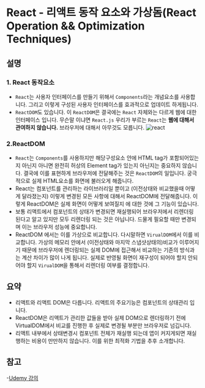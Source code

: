 # React - 리액트 동작 요소와 가상돔(React Operation && Optimization Techniques)

## 설명

### 1. React 동작요소

- `React`는 사용자 인터페이스를 만들기 위해서 `Components`라는 개념요소를 사용합니다. 그리고 이렇게 구성된 사용자 인터페이스를 효과적으로 업데이트 하게됩니다.
- `ReactDOM`도 있습니다. 이 `ReactDOM`은 결국에는 `React` 자체와는 다르게 웹에 대한 인터페이스 입니다. 무슨말 이냐면 `React.js` 우리가 부르는 `React`는 **웹에 대해서 관여하지 않습니다.** 브라우저에 대해서 아무것도 모릅니다.
  ![react](https://images.velog.io/images/doodream/post/c01b5661-0d42-4be7-aed2-107b05626eab/image.png)

### 2.ReactDOM

- `React`는 `Components`를 사용하지만 해당구성요소 안에 HTML tag가 포함되어있는지 아닌지 아니면 완전히 허상의 Element tag가 있는지 아닌지는 중요하지 않습니다. 결국에 이를 표현하게 브라우저에 전달해주는 것은 `ReactDOM`의 일입니다. 궁극적으로 실제 HTML요소를 화면에 불러오게 해줍니다.
- React는 컴포넌트를 관리하는 라이브러리일 뿐이고 (이전상태와 비교했을때 어떻게 달라졌는지) 이렇게 변경된 모든 사항에 대해서 ReactDOM에 전달해줍니다. 이렇게 ReactDOM은 실제 화면이 어떻게 보여질지 에 대한 것에 그 기능이 있습니다.
- 보통 리액트에서 컴포넌트의 상태가 변경되면 재실행되어 브라우저에서 리렌더링 된다고 알고 있지만 모두 리렌더링 되는 것은 아닙니다. 드물게 필요할 때만 변경되며 이는 브라우저 성능에 중요합니다.
- ReactDOM 에서는 이를 가상으로 비교합니다. 다시말하면 `VirualDOM`에서 이를 비교합니다. 가상의 메모리 안에서 (이전상태와 마지막 스냅샷상태의)비교가 이루어지기 때문에 브라우저에 렌더링되는 실제 DOM에 접근해서 비교하는 기존의 방식과는 계산 차이가 많이 나게 됩니다. 실제로 반영될 화면이 재구성이 되어야 할지 안되어야 할지 `VirualDOM`을 통해서 리렌더링 여부를 결정합니다.

## 요약

- 리액트와 리액트 DOM은 다릅니다. 리액트의 주요기능은 컴포넌트의 상태관리 입니다.
- ReactDOM은 리액트가 관리한 값들을 받아 실제 DOM으로 렌더링하기 전에 VirtualDOM에서 비교를 진행한 후 실제로 변경될 부분만 브라우저로 넘깁니다.
- 리액트 내부에서 상태변경시 컴포넌트 전체가 재실행 되는데 앱이 커지게되면 재실행하는 비용이 만만하지 않습니다. 이를 위한 최적화 기법을 추후 소개합니다.

## 참고

-[Udemy 강의](http://https://www.udemy.com/course/react-the-complete-guide-incl-redux/learn/lecture/25599684#content)
